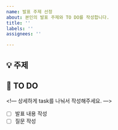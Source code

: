 ```yaml
---
name: 발표 주제 선정
about: 본인의 발표 주제와 TO DO를 작성합니다.
title: ''
labels: ''
assignees: ''

---
```


## 💡 주제
<!-- 본인의 발표 주제를 작성 해주세요. -->
<!-- 예시: Computer Architecture - 컴퓨터의 구성 -->

## 📌 TO DO
<!— 상세하게 task를 나눠서 작성해주세요. —>
- [ ] 발표 내용 작성
- [ ] 질문 작성
